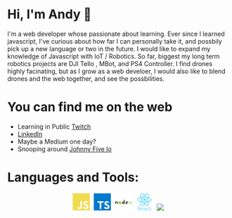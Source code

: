 # Hi, I'm Andy 👋

I'm a web developer whose passionate about learning. Ever since I learned javascript, I've curious about how far I can personally take it, 
and possbily pick up a new language or two in the future. I would like to expand my knowledge of Javascript with IoT / Robotics. So far, biggest my long term robotics projects are DJI Tello , MBot, and PS4 Controller. I find drones highly facinating, but as I grow as a web develoer, I would also like to blend drones and the web together, and see the possbilities. 

# You can find me on the web
- Learning in Public <a href="https://www.twitch.tv/andee927"/>Twitch</a>
- <a href="https://www.linkedin.com/in/andy-liu-951b9413/"/>LinkedIn</a>
- Maybe a Medium one day?
- Snooping around <a href="http://johnny-five.io/"/>Johnny Five Io </a>

# Languages and Tools:
<div align= "center">
        <img src="https://github.com/devicons/devicon/blob/master/icons/javascript/javascript-plain.svg" title="JavaScript" alt="JavaScript" width="40" height="40"/>&nbsp;
        <img src="https://github.com/devicons/devicon/blob/master/icons/typescript/typescript-original.svg" title="TypeScript" alt="TypeScript" width="40" height="40"/>&nbsp;
        <img src="https://github.com/devicons/devicon/blob/master/icons/nodejs/nodejs-original-wordmark.svg" title="node" alt="node" width="40" height="40"/>&nbsp;
           <img src="https://github.com/devicons/devicon/blob/master/icons/react/react-original-wordmark.svg" title="react" alt="react" width="40" height="40"/>&nbsp;
        <img src="https://skillicons.dev/icons?i=git,html,css,postman" />
</div>
